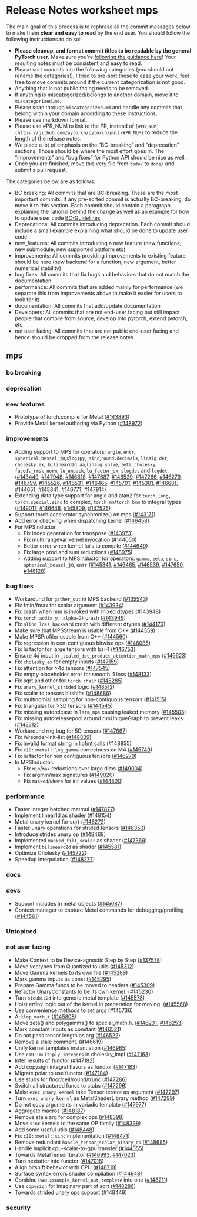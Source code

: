 # Release Notes worksheet mps

The main goal of this process is to rephrase all the commit messages below to make them **clear and easy to read** by the end user. You should follow the following instructions to do so:

* **Please cleanup, and format commit titles to be readable by the general PyTorch user.** Make sure you're [following the guidance here](https://docs.google.com/document/d/14OmgGBr1w6gl1VO47GGGdwrIaUNr92DFhQbY_NEk8mQ/edit)\! Your resulting notes must be consistent and easy to read.  
* Please sort commits into the following categories (you should not rename the categories\!), I tried to pre-sort these to ease your work, feel free to move commits around if the current categorization is not good.  
* Anything that is not public facing needs to be removed.  
* If anything is miscategorized/belongs to another domain, move it to `miscategorized.md`.  
* Please scan through `miscategorized.md` and handle any commits that belong within your domain according to these instructions.  
* Please use markdown format.  
* Please use \#PR\_NUM to link to the PR, instead of `[#PR_NUM](https://github.com/pytorch/pytorch/pull/#PR_NUM)` to reduce the length of the release notes.  
* We place a lot of emphasis on the “BC-breaking” and “deprecation” sections. Those should be where the most effort goes in. The “improvements” and “bug fixes” for Python API should be nice as well.  
* Once you are finished, move this very file from `todo/` to `done/` and submit a pull request.

The categories below are as follows:

* BC breaking: All commits that are BC-breaking. These are the most important commits. If any pre-sorted commit is actually BC-breaking, do move it to this section. Each commit should contain a paragraph explaining the rational behind the change as well as an example for how to update user code [BC-Guidelines](https://docs.google.com/document/d/14OmgGBr1w6gl1VO47GGGdwrIaUNr92DFhQbY_NEk8mQ/edit#heading=h.a9htwgvvec1m).  
* Deprecations: All commits introducing deprecation. Each commit should include a small example explaining what should be done to update user code.  
* new\_features: All commits introducing a new feature (new functions, new submodule, new supported platform etc)  
* improvements: All commits providing improvements to existing feature should be here (new backend for a function, new argument, better numerical stability)  
* bug fixes: All commits that fix bugs and behaviors that do not match the documentation  
* performance: All commits that are added mainly for performance (we separate this from improvements above to make it easier for users to look for it)  
* documentation: All commits that add/update documentation  
* Developers: All commits that are not end-user facing but still impact people that compile from source, develop into pytorch, extend pytorch, etc  
* not user facing: All commits that are not public end-user facing and hence should be dropped from the release notes

## mps

### bc breaking

### deprecation

### new features

- Prototype of torch.compile for Metal ([\#143893](https://github.com/pytorch/pytorch/pull/143893))
- Provide Metal kernel authoring via Python ([\#148972](https://github.com/pytorch/pytorch/pull/148972))

### improvements

- Adding support to MPS for operators: `angle`, `entr`, `spherical_bessel_j0`,`xlog1py`,` sinc`,`round.decimals`, `linalg.det`,` cholesky.ex`,` bilineard2d_aa`,`linalg.solve`, `zeta`, `cholesky`, `fused\_rms\_norm`, `lu_unpack`, `lu_factor_ex`, `slogdet` and `logdet`, ([\#143449](https://github.com/pytorch/pytorch/pull/143449), [\#147948](https://github.com/pytorch/pytorch/pull/147948), [\#146818](https://github.com/pytorch/pytorch/pull/146818), [\#147687](https://github.com/pytorch/pytorch/pull/147687), [\#146539](https://github.com/pytorch/pytorch/pull/146539), [\#147266](https://github.com/pytorch/pytorch/pull/147266), [\#146279](https://github.com/pytorch/pytorch/pull/146279), [\#146799](https://github.com/pytorch/pytorch/pull/146799), [\#145526](https://github.com/pytorch/pytorch/pull/145526), [\#146531](https://github.com/pytorch/pytorch/pull/146531), [\#146465](https://github.com/pytorch/pytorch/pull/146465), [\#145701](https://github.com/pytorch/pytorch/pull/145701), [\#145301](https://github.com/pytorch/pytorch/pull/145301), [\#146681](https://github.com/pytorch/pytorch/pull/146681), [\#144651](https://github.com/pytorch/pytorch/pull/144651), [\#145341](https://github.com/pytorch/pytorch/pull/145341), [\#146771](https://github.com/pytorch/pytorch/pull/146771), [\#147914](https://github.com/pytorch/pytorch/pull/147914))
- Extending data type support for angle and atan2 for `torch.long, torch.special.sinc` to complex, `torch.mm`/`torch.bmm` to integral types   ([\#149017](https://github.com/pytorch/pytorch/pull/149017), [\#146648](https://github.com/pytorch/pytorch/pull/146648), [\#145809](https://github.com/pytorch/pytorch/pull/145809), [\#147526](https://github.com/pytorch/pytorch/pull/147526))
- Support torch.accelerator.synchronize() on mps ([\#143171](https://github.com/pytorch/pytorch/pull/143171))
- Add error checking when dispatching kernel ([\#146458](https://github.com/pytorch/pytorch/pull/146458))
- For MPSInductor
  * Fix index generation for transpose ([\#143973](https://github.com/pytorch/pytorch/pull/143973))
  * Fix multi rangevar kernel invocation ([\#144050](https://github.com/pytorch/pytorch/pull/144050))
  * Better error when kernel fails to compile ([\#144649](https://github.com/pytorch/pytorch/pull/144649))
  * Fix large prod and sum reductions ([\#148975](https://github.com/pytorch/pytorch/pull/148975))
  * Adding support to MPSInductor for operators: `gamma`, `zeta`, `sinc`, `spherical_bessel_j0`, `entr` ([\#145341](https://github.com/pytorch/pytorch/pull/145341), [\#146465](https://github.com/pytorch/pytorch/pull/146465), [\#146539](https://github.com/pytorch/pytorch/pull/146539), [\#147650](https://github.com/pytorch/pytorch/pull/147650), [\#148128](https://github.com/pytorch/pytorch/pull/148128))

### bug fixes

- Workaround for `gather_out` in MPS backend ([\#135543](https://github.com/pytorch/pytorch/pull/135543))  
- Fix fmin/fmax for scalar argument ([\#143934](https://github.com/pytorch/pytorch/pull/143934))  
- Fix crash when mm is invoked with mixed dtypes ([\#143948](https://github.com/pytorch/pytorch/pull/143948))  
- Fix `torch.add(x,y, alpha=2)` crash ([\#143949](https://github.com/pytorch/pytorch/pull/143949))  
- Fix `nllnd_loss_backward` crash with different dtypes ([\#144170](https://github.com/pytorch/pytorch/pull/144170))  
- Make sure that MPSStream is usable from C++ ([\#144559](https://github.com/pytorch/pytorch/pull/144559))  
- Make MPSProfiler usable from C++ ([\#144560](https://github.com/pytorch/pytorch/pull/144560))  
- Fix regression in con-contiguous bitwise ops ([\#146085](https://github.com/pytorch/pytorch/pull/146085))  
- Fix lu factor for large tensors with bs\>1 ([\#146753](https://github.com/pytorch/pytorch/pull/146753))  
- Ensure 4d input in `_scaled_dot_product_attention_math_mps` ([\#146623](https://github.com/pytorch/pytorch/pull/146623))  
- Fix `cholesky_ex` for empty inputs ([\#147159](https://github.com/pytorch/pytorch/pull/147159))  
- Fix attention for \>4d tensors ([\#147545](https://github.com/pytorch/pytorch/pull/147545))  
- Fix empty placeholder error for smooth l1 loss ([\#148133](https://github.com/pytorch/pytorch/pull/148133))  
- Fix sqrt and other for `torch.chalf` ([\#148285](https://github.com/pytorch/pytorch/pull/148285))  
- Fix `unary_kernel_strided` logic ([\#148512](https://github.com/pytorch/pytorch/pull/148512))  
- Fix scalar to tensors bitshifts ([\#148686](https://github.com/pytorch/pytorch/pull/148686))  
- Fix multinomial sampling for non-contiguous tensors ([\#141515](https://github.com/pytorch/pytorch/pull/141515))  
- Fix triangular for \>3D tensors ([\#144545](https://github.com/pytorch/pytorch/pull/144545))  
- Fix missing autorelease in `lstm_mps` causing leaked memory ([\#145503](https://github.com/pytorch/pytorch/pull/145503))  
- Fix missing autoreleasepool around runUniqueGraph to prevent leaks ([\#145512](https://github.com/pytorch/pytorch/pull/145512))  
- Workaround rng bug for 5D tensors ([\#147667](https://github.com/pytorch/pytorch/pull/147667))  
- Fix Wreorder-init-list ([\#148839](https://github.com/pytorch/pytorch/pull/148839))  
- Fix invalid format string in libfmt calls ([\#148855](https://github.com/pytorch/pytorch/pull/148855))  
- Fix `c10::metal::log_gamma` correctness on M4 ([\#145740](https://github.com/pytorch/pytorch/pull/145740))  
- Fix lu factor for non contiguous tensors ([\#146279](https://github.com/pytorch/pytorch/pull/146279))  
- In MPSInductor:  
  * Fix `min`/`max` reductions over large dims ([\#149004](https://github.com/pytorch/pytorch/pull/149004))  
  * Fix argmin/max signatures ([\#149020](https://github.com/pytorch/pytorch/pull/149020))  
  * Fix `masked`/`where` for inf values ([\#144500](https://github.com/pytorch/pytorch/pull/144500))

### performance

- Faster integer batched matmul ([\#147877](https://github.com/pytorch/pytorch/pull/147877))  
- Implement linear1d as shader ([\#148154](https://github.com/pytorch/pytorch/pull/148154))  
- Metal unary kernel for sqrt ([\#148272](https://github.com/pytorch/pytorch/pull/148272))  
- Faster unary operations for strided tensors ([\#148350](https://github.com/pytorch/pytorch/pull/148350))  
- Introduce strides unary op ([\#148468](https://github.com/pytorch/pytorch/pull/148468))  
- Implemented `masked_fill_scalar` as shader ([\#147369](https://github.com/pytorch/pytorch/pull/147369))  
- Implement `bilineard2d` as shader ([\#145581](https://github.com/pytorch/pytorch/pull/145581))  
- Optimize Cholesky ([\#145722](https://github.com/pytorch/pytorch/pull/145722))  
- Speedup interpolation ([\#148277](https://github.com/pytorch/pytorch/pull/148277))

### docs

### devs

- Support includes in metal objects ([\#145087](https://github.com/pytorch/pytorch/pull/145087))
- Context manager to capture Metal commands for debugging/profiling ([\#144561](https://github.com/pytorch/pytorch/pull/144561))

### Untopiced

### not user facing

- Make Context to be Device-agnostic Step by Step ([\#137578](https://github.com/pytorch/pytorch/pull/137578))  
- Move vectypes from Quantized to utils ([\#145312](https://github.com/pytorch/pytorch/pull/145312))  
- Move Gamma kernels to its own file ([\#145289](https://github.com/pytorch/pytorch/pull/145289))  
- Mark gamma inputs as const ([\#145295](https://github.com/pytorch/pytorch/pull/145295))  
- Prepare Gamma funcs to be moved to headers ([\#145309](https://github.com/pytorch/pytorch/pull/145309))  
- Refactor UnaryConstants to be its own kernel. ([\#145230](https://github.com/pytorch/pytorch/pull/145230))  
- Turn `bicubic2d` into generic metal template ([\#145578](https://github.com/pytorch/pytorch/pull/145578))  
- Hoist erfinv logic out of the kernel in preparation for moving. ([\#145568](https://github.com/pytorch/pytorch/pull/145568))  
- Use convenience methods to set args ([\#145736](https://github.com/pytorch/pytorch/pull/145736))  
- Add `op_math_t` ([\#145808](https://github.com/pytorch/pytorch/pull/145808))  
- Move zeta() and polygamma() to special\_math.h. ([\#146231](https://github.com/pytorch/pytorch/pull/146231), [\#146253](https://github.com/pytorch/pytorch/pull/146253))
- Mark constant inputs as constant ([\#146521](https://github.com/pytorch/pytorch/pull/146521))  
- Do not pass tensor length as arg ([\#146522](https://github.com/pytorch/pytorch/pull/146522))  
- Remove a stale comment. ([\#146619](https://github.com/pytorch/pytorch/pull/146619))  
- Unify kernel templates instantiation ([\#146965](https://github.com/pytorch/pytorch/pull/146965))  
- Use `c10::multiply_integers` in cholesky\_impl ([\#147163](https://github.com/pytorch/pytorch/pull/147163))  
- Infer results of functor ([\#147182](https://github.com/pytorch/pytorch/pull/147182))  
- Add copysign integral flavors as functor ([\#147183](https://github.com/pytorch/pytorch/pull/147183))  
- Migrate polar to use functor ([\#147184](https://github.com/pytorch/pytorch/pull/147184))  
- Use stubs for floor/ceil/round/trunc ([\#147286](https://github.com/pytorch/pytorch/pull/147286))  
- Switch all structured funcs to stubs ([\#147296](https://github.com/pytorch/pytorch/pull/147296))  
- Make `exec_unary_kernel` take TensorIterator as argument ([\#147297](https://github.com/pytorch/pytorch/pull/147297))  
- Turn `exec_unary_kernel` as MetalShaderLibrary method ([\#147299](https://github.com/pytorch/pytorch/pull/147299))  
- Do not copy arguments in variadic template ([\#147977](https://github.com/pytorch/pytorch/pull/147977))  
- Aggregate macros ([\#148187](https://github.com/pytorch/pytorch/pull/148187))  
- Remove stale arg for complex ops ([\#148398](https://github.com/pytorch/pytorch/pull/148398))  
- Move `sinc` kernels to the same OP family ([\#148399](https://github.com/pytorch/pytorch/pull/148399))  
- Add some useful utils ([\#148448](https://github.com/pytorch/pytorch/pull/148448))  
- Fix `c10::metal::sinc` implementation ([\#148471](https://github.com/pytorch/pytorch/pull/148471))  
- Remove redundant `handle_tensor_scalar_binary_op` ([\#148685](https://github.com/pytorch/pytorch/pull/148685))  
- Handle implicit cpu-scalar-to-gpu transfer ([\#144055](https://github.com/pytorch/pytorch/pull/144055))  
- Towards MetalTensorIterator ([\#146993](https://github.com/pytorch/pytorch/pull/146993), [\#147023](https://github.com/pytorch/pytorch/pull/147023))  
- Turn nextafter into functor ([\#147018](https://github.com/pytorch/pytorch/pull/147018))  
- Align bitshift behavior with CPU ([\#148719](https://github.com/pytorch/pytorch/pull/148719))  
- Surface syntax errors shader compilation ([\#144648](https://github.com/pytorch/pytorch/pull/144648))  
- Combine two `upsample_kernel_out_template` into one ([\#148211](https://github.com/pytorch/pytorch/pull/148211))  
- Use `copysign` for imaginary part of sqrt ([\#148286](https://github.com/pytorch/pytorch/pull/148286))  
- Towards strided unary ops support ([\#148449](https://github.com/pytorch/pytorch/pull/148449))

### security

